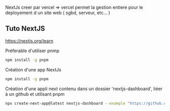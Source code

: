 NextJs creer par vercel => vercel permet la gestion entiere pour le deployement d un site web ( sgbd, serveur, etc... )


## Tuto NextJS
https://nextjs.org/learn

Préferable d'utiliser pnmp
```sh
npm install -g pnpm
```
Création d'une app NextJs
```sh
npm install -g pnpm
```

Création d'une appli next contenu dans un dossier 'nextjs-dashboard', liéer à un github et utilisant pnpm

```sh
npx create-next-app@latest nextjs-dashboard --example "https://github.com/vercel/next-learn/tree/main/dashboard/starter-example" --use-pnpm
```
